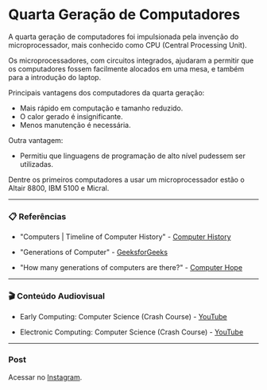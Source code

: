 # Quarta Geração de Computadores

A quarta geração de computadores foi impulsionada pela invenção do microprocessador, mais conhecido como CPU (Central Processing Unit).

Os microprocessadores, com circuitos integrados, ajudaram a permitir que os computadores fossem facilmente alocados
em uma mesa, e também para a introdução do laptop.

Principais vantagens dos computadores da quarta geração:

- Mais rápido em computação e tamanho reduzido.
- O calor gerado é insignificante.
- Menos manutenção é necessária.

Outra vantagem:

- Permitiu que linguagens de programação de alto nível pudessem ser utilizadas.

Dentre os primeiros computadores a usar um microprocessador estão o Altair 8800, IBM 5100 e Micral.

---

### 📋 Referências

- "Computers | Timeline of Computer History" - [Computer History](https://www.computerhistory.org/timeline/computers/)

- "Generations of Computer" - [GeeksforGeeks](https://www.geeksforgeeks.org/generations-of-computer/)

- "How many generations of computers are there?" - [Computer Hope](https://www.computerhope.com/issues/ch001921.htm)

---

### 🎬 Conteúdo Audiovisual

- Early Computing: Computer Science (Crash Course) - [YouTube](https://www.youtube.com/watch?v=O5nskjZ_GoI)

- Electronic Computing: Computer Science (Crash Course) - [YouTube](https://www.youtube.com/watch?v=LN0ucKNX0hc)

---

### Post

Acessar no [Instagram](https://www.instagram.com/p/CK9Qcb8MUgG/).
